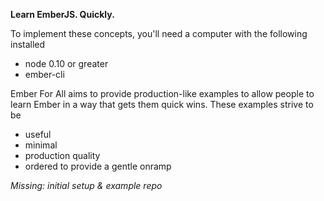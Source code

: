 **Learn EmberJS. Quickly.**

To implement these concepts, you'll need a computer with the following installed

* node 0.10 or greater
* ember-cli

Ember For All aims to provide production-like examples to allow people to learn Ember in a way that gets them quick wins. These examples strive to be

* useful
* minimal
* production quality
* ordered to provide a gentle onramp

*Missing: initial setup & example repo*

